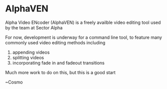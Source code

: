 # AlphaVEN

Alpha Video ENcoder (AlphaVEN) is a freely availble video editing tool used by the team at Sector Alpha

For now, development is underway for a command line tool, to feature many commonly used video editing methods including
   1) appending videos
   2) splitting videos
   3) incorporating fade in and fadeout transitions

Much more work to do on this, but this is a good start

~Cosmo
